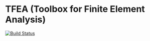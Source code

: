# TFEA (Toolbox for Finite Element Analysis)

[![Build Status](https://github.com/songhanzhang/TFEA.jl/actions/workflows/CI.yml/badge.svg?branch=main)](https://github.com/songhanzhang/TFEA.jl/actions/workflows/CI.yml?query=branch%3Amain)
